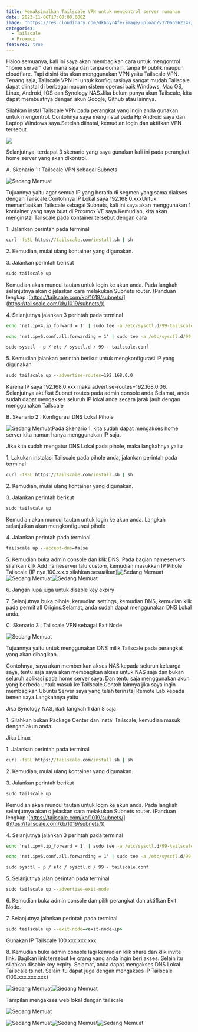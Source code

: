 ```yaml
---
title: Memaksimalkan Tailscale VPN untuk mengontrol server rumahan
date: 2023-11-06T17:00:00.000Z
image: 'https://res.cloudinary.com/dkb5yr4fe/image/upload/v17066562142/banner/12.png'
categories:
  - Tailscale
  - Proxmox
featured: true
---
```


Haloo semuanya, kali ini saya akan membagikan cara untuk mengontrol "home server" dari mana saja dan tanpa domain, tanpa IP publik maupun cloudflare. Tapi disini kita akan menggunakan VPN yaitu Tailscale VPN. Tenang saja, Tailscale VPN ini untuk konfigurasinya sangat mudah.Tailscale dapat diinstal di berbagai macam sistem operasi baik Windows, Mac OS, Linux, Android, IOS dan Synology NAS.Jika belum punya akun Tailscale, kita dapat membuatnya dengan akun Google, Github atau lainnya.

Silahkan instal Tailscale VPN pada perangkat yang ingin anda gunakan untuk mengontrol. Contohnya saya menginstal pada Hp Android saya dan Laptop Windows saya.Setelah diinstal, kemudian login dan aktifkan VPN tersebut.

![](https://res.cloudinary.com/dkb5yr4fe/image/upload/v1706657655/post/13/a40f99b618a364ad3cd747b5ff1dca874c78e647-1920x1033.webp)

Selanjutnya, terdapat 3 skenario yang saya gunakan kali ini pada perangkat home server yang akan dikontrol.

A. Skenario 1 : Tailscale VPN sebagai Subnets

![Sedang Memuat](https://res.cloudinary.com/dkb5yr4fe/image/upload/v17066562142/post/12/dfa5a136b7c17fcbee721e2f249c111e8e149f87-1920x1033.webp)

Tujuannya yaitu agar semua IP yang berada di segmen yang sama diakses dengan Tailscale.Contohnya IP Lokal saya 192.168.0.xxxUntuk memanfaatkan Tailscale sebagai Subnets, kali ini saya akan menggunakan 1 kontainer yang saya buat di Proxmox VE saya.Kemudian, kita akan menginstal Tailscale pada kontainer tersebut dengan cara

1\. Jalankan perintah pada terminal

```bat
curl -fsSL https://tailscale.com/install.sh | sh
```

2\. Kemudian, mulai ulang kontainer yang digunakan.

3\. Jalankan perintah berikut

```bat
sudo tailscale up
```

Kemudian akan muncul tautan untuk login ke akun anda. Pada langkah selanjutnya akan dijelaskan cara melakukan Subnets router. (Panduan lengkap :[https://tailscale.com/kb/1019/subnets/](https://tailscale.com/kb/1019/subnets/))

4\. Selanjutnya jalankan 3 perintah pada terminal

```bat
echo 'net.ipv4.ip_forward = 1' | sudo tee -a /etc/sysctl.d/99-tailscale.conf
```

```bat
echo 'net.ipv6.conf.all.forwarding = 1' | sudo tee -a /etc/sysctl.d/99-tailscale.conf
```

```bat
sudo sysctl - p / etc / sysctl.d / 99 - tailscale.conf
```

5\. Kemudian jalankan perintah berikut untuk mengkonfigurasi IP yang digunakan

```bat
sudo tailscale up --advertise-routes=192.168.0.0
```

Karena IP saya 192.168.0.xxx maka advertise-routes=192.168.0.06. Selanjutnya aktifkat Subnet routes pada admin console anda.Selamat, anda sudah dapat mengakses seluruh IP lokal anda secara jarak jauh dengan menggunakan Tailscale

B. Skenario 2 : Konfigurasi DNS Lokal Pihole

![Sedang Memuat](https://res.cloudinary.com/dkb5yr4fe/image/upload/v17066562142/post/12/bfacf6ce5e5f29b64f67922c082ec0294ebc82df-1920x1033.webp)Pada Skenario 1, kita sudah dapat mengakses home server kita namun hanya menggunakan IP saja.

Jika kita sudah mengatur DNS Lokal pada pihole, maka langkahnya yaitu

1\. Lakukan instalasi Tailscale pada pihole anda, jalankan perintah pada terminal

```bat
curl -fsSL https://tailscale.com/install.sh | sh
```

2\. Kemudian, mulai ulang kontainer yang digunakan.

3\. Jalankan perintah berikut

```bat
sudo tailscale up
```

Kemudian akan muncul tautan untuk login ke akun anda. Langkah selanjutkan akan mengkonfigurasi pihole

4\. Jalankan perintah pada terminal

```bat
tailscale up --accept-dns=false
```

5\. Kemudian buka admin console dan klik DNS. Pada bagian nameservers silahkan klik Add nameserver lalu custom, kemudian masukkan IP Pihole Tailscale (IP nya 100.x.x.x silahkan sesuaikan)![Sedang Memuat](https://res.cloudinary.com/dkb5yr4fe/image/upload/v17066562142/post/12/352ab5b40b79600bef098040587d4628433d2c05-1920x1033.webp)![Sedang Memuat](https://res.cloudinary.com/dkb5yr4fe/image/upload/v17066562142/post/12/da73edacb3287b3dade406dc206a43aa2c8649db-1920x1033.webp)![Sedang Memuat](https://res.cloudinary.com/dkb5yr4fe/image/upload/v17066562142/post/12/4db0ab96ddf81ccde840461293485ac73f44a381-1920x1033.webp)

6\. Jangan lupa juga untuk disable key expiry

7\. Selanjutnya buka pihole, kemudian settings, kemudian DNS, kemudian klik pada permit all Origins.Selamat, anda sudah dapat menggunakan DNS Lokal anda.

C. Skenario 3 : Tailscale VPN sebagai Exit Node

![Sedang Memuat](https://res.cloudinary.com/dkb5yr4fe/image/upload/v17066562142/post/12/5ee8f0d60b26efbd92f07c76c0e085923876d35b-1920x1033.webp)

Tujuannya yaitu untuk menggunakan DNS milik Tailscale pada perangkat yang akan dibagikan.

Contohnya, saya akan memberikan akses NAS kepada seluruh keluarga saya, tentu saja saya akan membagikan akses untuk NAS saja dan bukan seluruh aplikasi pada home server saya. Dan tentu saja menggunakan akun yang berbeda untuk masuk ke Tailscale.Contoh lainnya jika saya ingin membagikan Ubuntu Server saya yang telah terinstal Remote Lab kepada temen saya.Langkahnya yaitu

Jika Synology NAS, ikuti langkah 1 dan 8 saja

1\. Silahkan bukan Package Center dan instal Tailscale, kemudian masuk dengan akun anda.

Jika Linux

1\. Jalankan perintah pada terminal

```bat
curl -fsSL https://tailscale.com/install.sh | sh
```

2\. Kemudian, mulai ulang kontainer yang digunakan.

3\. Jalankan perintah berikut

```bat
sudo tailscale up
```

Kemudian akan muncul tautan untuk login ke akun anda. Pada langkah selanjutnya akan dijelaskan cara melakukan Subnets router. (Panduan lengkap :[https://tailscale.com/kb/1019/subnets/](https://tailscale.com/kb/1019/subnets/))

4\. Selanjutnya jalankan 3 perintah pada terminal

```bat
echo 'net.ipv4.ip_forward = 1' | sudo tee -a /etc/sysctl.d/99-tailscale.conf
```

```bat
echo 'net.ipv6.conf.all.forwarding = 1' | sudo tee -a /etc/sysctl.d/99-tailscale.conf
```

```bat
sudo sysctl - p / etc / sysctl.d / 99 - tailscale.conf
```

5\. Selanjutnya jalan perintah pada terminal

```bat
sudo tailscale up --advertise-exit-node
```

6\. Kemudian buka admin console dan pilih perangkat dan aktifkan Exit Node.

7\. Selanjutnya jalankan perintah pada terminal

```bat
sudo tailscale up --exit-node=<exit-node-ip>
```

Gunakan IP Tailscale 100.xxx.xxx.xxx

8\. Kemudian buka admin console lagi kemudian klik share dan klik invite link. Bagikan link tersebut ke orang yang anda ingin beri akses. Selain itu silahkan disable key expiry. Selamat, anda dapat mengakses DNS Lokal Tailscale ts.net. Selain itu dapat juga dengan mengakses IP Tailscale (100.xxx.xxx.xxx)

![Sedang Memuat](https://res.cloudinary.com/dkb5yr4fe/image/upload/v17066562142/post/12/2153e9ad18022191dfe2b6cc5c31c60f573d2d54-1920x1033.webp)![Sedang Memuat](https://res.cloudinary.com/dkb5yr4fe/image/upload/v17066562142/post/12/97ff9d0047434c63fdeddb18b614d949291b33b5-1920x1033.webp)

Tampilan mengakses web lokal dengan tailscale

![Sedang Memuat](https://res.cloudinary.com/dkb5yr4fe/image/upload/v17066562142/post/12/316214e4766ee637c723c75c05005455ba052c9d-1920x1033.webp)

![Sedang Memuat](https://res.cloudinary.com/dkb5yr4fe/image/upload/v17066562142/post/12/3307c1ef19cb012c2de15cb964590bab11625889-1920x1033.webp)![Sedang Memuat](https://res.cloudinary.com/dkb5yr4fe/image/upload/v17066562142/post/12/c7b967aca9abc77051da2b552b57a499d2f117e1-1920x1033.webp)![Sedang Memuat](https://res.cloudinary.com/dkb5yr4fe/image/upload/v17066562142/post/12/f79181dc04be3676ebeb3358da24b2be7523364c-1920x1033.webp)
